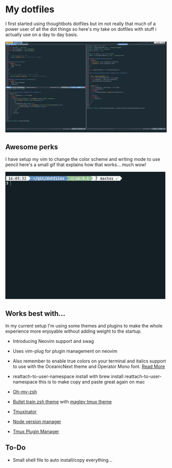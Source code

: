 # My dotfiles
I first started using thoughtbots dotfiles but im not really that much of a power user of all the dot things so here's my take on dotfiles with stuff i actually use on a day to day basis.

![HackrSkillz](vim.png)

## Awesome perks
I have setup my vim to change the color scheme and writing mode to use pencil here's a small gif that explains how that works... much wow!

![Such Pencil Wow](pencil.gif)

## Works best with...
In my current setup I'm using some themes and plugins to make the whole experience more enjoyable without adding weight to the startup.

- Introducing Neovim support and swag

- Uses vim-plug for plugin management on neovim

- Also remember to enable true colors on your terminal and italics support to use with the OceanicNext theme and Operator Mono font. [Read More](https://bruinsslot.jp/post/how-to-enable-true-color-for-neovim-tmux-and-gnome-terminal/)

- reattach-to-user-namespace install with brew install reattach-to-user-namespace this is to make copy and paste great again on mac

- [Oh-my-zsh](https://github.com/robbyrussell/oh-my-zsh)

- [Bullet train zsh theme](https://github.com/caiogondim/bullet-train-oh-my-zsh-theme) with [maglev tmux theme](https://github.com/caiogondim/maglev)
- [Tmuxinator](https://github.com/tmuxinator/tmuxinator)

- [Node version manager](https://github.com/creationix/nvm)

- [Tmux Plugin Manager](https://github.com/tmux-plugins/tpm)

## To-Do

- Small shell file to auto install/copy everything...
